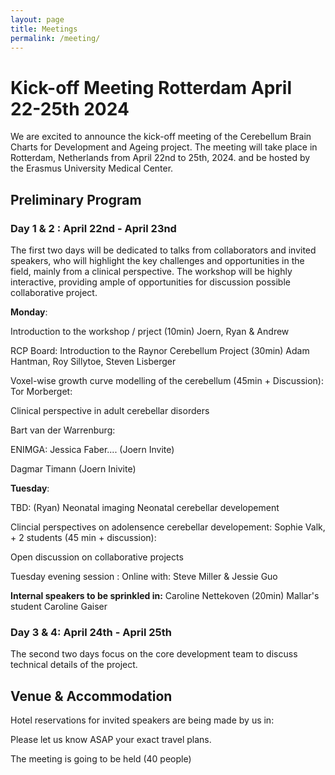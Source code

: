 ```yaml
---
layout: page
title: Meetings
permalink: /meeting/
---
```


# Kick-off Meeting Rotterdam April 22-25th 2024

We are excited to announce the kick-off meeting of the Cerebellum Brain Charts for Development and Ageing project. The meeting will take place in Rotterdam, Netherlands from April 22nd to 25th, 2024. and be hosted by the Erasmus University Medical Center.

## Preliminary Program

### Day 1 & 2 : April 22nd - April 23nd
The first two days will be dedicated to talks from collaborators and invited speakers, who will highlight the key challenges and opportunities in the field, mainly from a clinical perspective. The workshop will be highly interactive, providing ample of opportunities for discussion possible collaborative project.


**Monday**: 

Introduction to the workshop / prject (10min) 
Joern, Ryan & Andrew

RCP Board: Introduction to the Raynor Cerebellum Project (30min)
Adam Hantman, Roy Sillytoe, Steven Lisberger

Voxel-wise growth curve modelling of the cerebellum (45min + Discussion): 
Tor Morberget: 


Clinical perspective in adult cerebellar disorders 

Bart van der Warrenburg: 

ENIMGA: Jessica Faber.... (Joern Invite)

Dagmar Timann (Joern Inivite) 


**Tuesday**:

TBD: (Ryan)
Neonatal imaging 
Neonatal cerebellar developement

Clincial perspectives on adolensence cerebellar developement: 
Sophie Valk, + 2 students (45 min + discussion):  

Open discussion on collaborative projects 

Tuesday evening session : 
Online with: Steve Miller & Jessie Guo  

**Internal speakers to be sprinkled in:** 
Caroline Nettekoven (20min)
Mallar's student <??> 
Caroline Gaiser 




### Day 3 & 4: April 24th - April 25th
The second two days focus on the core development team to discuss technical details of the project.

## Venue & Accommodation
Hotel reservations for invited speakers are being made by us in:

Please let us know ASAP your exact travel plans. 


The meeting is going to be held (40 people)
<DIRECTIONS> 



